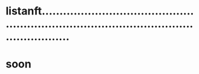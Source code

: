 # listanft..................................................................................................................
# soon

